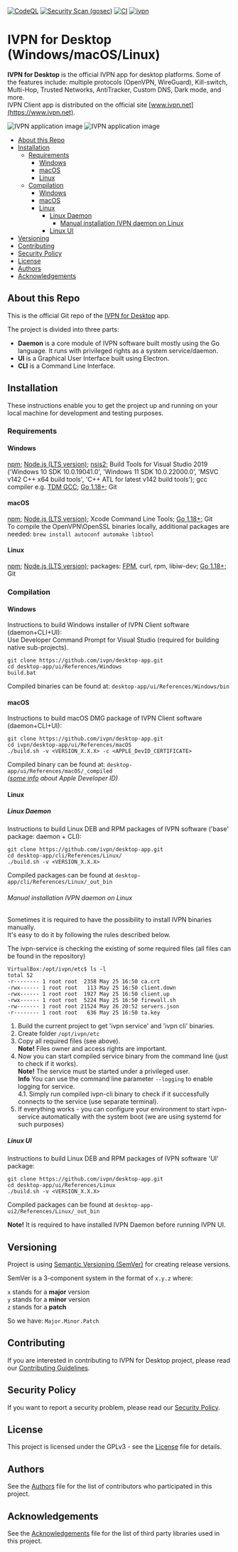 [![CodeQL](https://github.com/ivpn/desktop-app/actions/workflows/codeql-analysis.yml/badge.svg)](https://github.com/ivpn/desktop-app/actions/workflows/codeql-analysis.yml)
[![Security Scan (gosec)](https://github.com/ivpn/desktop-app/actions/workflows/gosec.yml/badge.svg)](https://github.com/ivpn/desktop-app/actions/workflows/gosec.yml)
[![CI](https://github.com/ivpn/desktop-app/actions/workflows/ci.yml/badge.svg)](https://github.com/ivpn/desktop-app/actions/workflows/ci.yml)
[![ivpn](https://snapcraft.io/ivpn/badge.svg)](https://snapcraft.io/ivpn)
# IVPN for Desktop (Windows/macOS/Linux)

**IVPN for Desktop** is the official IVPN app for desktop platforms. Some of the features include: multiple protocols (OpenVPN, WireGuard), Kill-switch, Multi-Hop, Trusted Networks, AntiTracker, Custom DNS, Dark mode, and more.  
IVPN Client app is distributed on the official site [www.ivpn.net](https://www.ivpn.net).

![IVPN application image](/.github/readme_images/ivpn_app.png#gh-light-mode-only)
![IVPN application image](/.github/readme_images/ivpn_app_dark.png#gh-dark-mode-only)

* [About this Repo](#about-repo)
* [Installation](#installation)
  * [Requirements](#requirements)
    * [Windows](#requirements_windows)
    * [macOS](#requirements_macos)
    * [Linux](#requirements_linux)
  * [Compilation](#compilation)
    * [Windows](#compilation_windows)
    * [macOS](#compilation_macos)
    * [Linux](#compilation_linux)
      * [Linux Daemon](#compilation_linux_daemon)
        * [Manual installation IVPN daemon on Linux](#compilation_linux_daemon_manual_install)
      * [Linux UI](#compilation_linux_ui)
* [Versioning](#versioning)
* [Contributing](#contributing)
* [Security Policy](#security)
* [License](#license)
* [Authors](#Authors)
* [Acknowledgements](#acknowledgements)

<a name="about-repo"></a>
## About this Repo

This is the official Git repo of the [IVPN for Desktop](https://github.com/ivpn/desktop-app) app.

The project is divided into three parts:  
- **Daemon** is a core module of IVPN software built mostly using the Go language. It runs with privileged rights as a system service/daemon.  
- **UI** is a Graphical User Interface built using Electron.  
- **CLI** is a Command Line Interface.  

<a name="installation"></a>
## Installation

These instructions enable you to get the project up and running on your local machine for development and testing purposes.

<a name="requirements"></a>
### Requirements

<a name="requirements_windows"></a>
#### Windows

[npm](https://www.npmjs.com/get-npm); [Node.js (LTS version)](https://nodejs.org/); [nsis2](https://nsis.sourceforge.io/Download); Build Tools for Visual Studio 2019 ('Windows 10 SDK 10.0.19041.0', 'Windows 11 SDK 10.0.22000.0', 'MSVC v142 C++ x64 build tools', 'C++ ATL for latest v142 build tools'); gcc compiler e.g. [TDM GCC](https://jmeubank.github.io/tdm-gcc/download/); [Go 1.18+](https://golang.org/); Git

<a name="requirements_macos"></a>
#### macOS

[npm](https://www.npmjs.com/get-npm); [Node.js (LTS version)](https://nodejs.org/); Xcode Command Line Tools; [Go 1.18+](https://golang.org/); Git  
To compile the OpenVPN\OpenSSL binaries locally, additional packages are needed: `brew install autoconf automake libtool`

<a name="requirements_linux"></a>
#### Linux
[npm](https://www.npmjs.com/get-npm); [Node.js (LTS version)](https://nodejs.org/); packages: [FPM](https://fpm.readthedocs.io/en/latest/installation.html), curl, rpm, libiw-dev; [Go 1.18+](https://golang.org/); Git

<a name="compilation"></a>
### Compilation

<a name="compilation_windows"></a>
#### Windows
Instructions to build Windows installer of IVPN Client software (daemon+CLI+UI):  
Use Developer Command Prompt for Visual Studio (required for building native sub-projects).  

```
git clone https://github.com/ivpn/desktop-app.git
cd desktop-app/ui/References/Windows
build.bat
```

  Compiled binaries can be found at: `desktop-app/ui/References/Windows/bin`  

<a name="compilation_macos"></a>
#### macOS
Instructions to build macOS DMG package of IVPN Client software (daemon+CLI+UI):  

```
git clone https://github.com/ivpn/desktop-app.git
cd ivpn/desktop-app/ui/References/macOS
./build.sh -v <VERSION_X.X.X> -c <APPLE_DevID_CERTIFICATE>
```

  Compiled binary can be found at: `desktop-app/ui/References/macOS/_compiled`  
  *([some info](https://github.com/ivpn/desktop-app/issues/161) about Apple Developer ID)*  

<a name="compilation_linux"></a>
#### Linux

<a name="compilation_linux_daemon"></a>
##### Linux Daemon

Instructions to build Linux DEB and RPM packages of IVPN software ('base' package: daemon + CLI):  

```
git clone https://github.com/ivpn/desktop-app.git
cd desktop-app/cli/References/Linux/
./build.sh -v <VERSION_X.X.X>
```

  Compiled packages can be found at `desktop-app/cli/References/Linux/_out_bin`  

<a name="compilation_linux_daemon_manual_install"></a>
###### Manual installation IVPN daemon on Linux
Sometimes it is required to have the possibility to install IVPN binaries manually.  
It's easy to do it by following the rules described below.

The ivpn-service is checking the existing of some required files (all files can be found in the repository)
```
VirtualBox:/opt/ivpn/etc$ ls -l
total 52
-r-------- 1 root root  2358 May 25 16:50 ca.crt
-rwx------ 1 root root   113 May 25 16:50 client.down
-rwx------ 1 root root  1927 May 25 16:50 client.up
-rwx------ 1 root root  5224 May 25 16:50 firewall.sh
-rw------- 1 root root 21524 May 26 20:52 servers.json
-r-------- 1 root root   636 May 25 16:50 ta.key
```
1. Build the current project to get 'ivpn service' and 'ivpn cli' binaries.
2. Create folder `/opt/ivpn/etc`
3. Copy all required files (see above).  
    **Note!** Files owner and access rights are important.
4. Now you can start compiled service binary from the command line (just to check if it works).  
    **Note!** The service must be started under a privileged user.  
    **Info** You can use the command line parameter `--logging` to enable logging for service.  
    4.1. Simply run compiled ivpn-cli binary to check if it successfully connects to the service (use separate terminal).
5. If everything works - you can configure your environment to start ivpn-service automatically with the system boot (we are using systemd for such purposes)

<a name="compilation_linux_ui"></a>
##### Linux UI
Instructions to build Linux DEB and RPM packages of IVPN software 'UI' package:  

```
git clone https://github.com/ivpn/desktop-app.git
cd desktop-app/ui/References/Linux
./build.sh -v <VERSION_X.X.X>
```

  Compiled packages can be found at `desktop-app-ui2/References/Linux/_out_bin`  

  **Note!**
  It is required to have installed IVPN Daemon before running IVPN UI.  

<a name="versioning"></a>
## Versioning

Project is using [Semantic Versioning (SemVer)](https://semver.org) for creating release versions.

SemVer is a 3-component system in the format of `x.y.z` where:

`x` stands for a **major** version  
`y` stands for a **minor** version  
`z` stands for a **patch**

So we have: `Major.Minor.Patch`

<a name="contributing"></a>
## Contributing

If you are interested in contributing to IVPN for Desktop project, please read our [Contributing Guidelines](/.github/CONTRIBUTING.md).

<a name="security"></a>
## Security Policy

If you want to report a security problem, please read our [Security Policy](/.github/SECURITY.md).

<a name="license"></a>
## License

This project is licensed under the GPLv3 - see the [License](/LICENSE.md) file for details.

<a name="Authors"></a>
## Authors

See the [Authors](/AUTHORS) file for the list of contributors who participated in this project.

<a name="acknowledgements"></a>
## Acknowledgements

See the [Acknowledgements](/ACKNOWLEDGEMENTS.md) file for the list of third party libraries used in this project.
